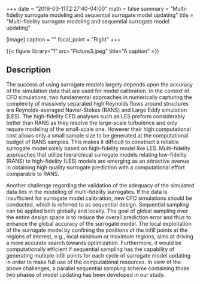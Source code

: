 +++
date = "2019-03-11T2:27:40-04:00"
math = false
summary = "Multi-fidelity surrogate modeling and sequential surrogate model updating"
title = "Multi-fidelity surrogate modeling and sequential surrogate model updating"

[image]
  caption = ""
  focal_point = "Right"
+++

{{< figure library="1" src="Picture3.jpeg" title="A caption" >}}

## Description
The success of using surrogate models largely depends upon the accuracy of the simulation data that are used for model calibration. In the context of CFD simulations, two fundamental approaches in numerically capturing the complexity of massively separated high Reynolds flows around structures are Reynolds-averaged Navier-Stokes (RANS) and Large Eddy simulation (LES). The high-fidelity CFD analyses such as LES preform considerably better than RANS as they resolve the large-scale turbulence and only require modeling of the small-scale one. However their high computational cost allows only a small sample size to be generated at the computational budget of RANS samples. This makes it difficult to construct a reliable surrogate model solely based on high-fidelity model like LES. 
Multi-fidelity approaches that utilize hierarchical surrogate models relating low-fidelity (RANS) to high-fidelity (LES) models are emerging as an attractive avenue in obtaining high quality surrogate prediction with a computational effort comparable to RANS. 

Another challenge regarding the validation of the adequacy of the simulated data lies in the modeling of multi-fidelity surrogates. If the data is insufficient for surrogate model calibration, new CFD simulations should be conducted, which is referred to as sequential design.
Sequential sampling can be applied both globally and locally. The goal of global sampling over the entire design space is to reduce the overall prediction error and thus to enhance the global accuracy of the surrogate model. The local exploitation of the surrogate model by confining the positions of the infill points at the regions of interest, e.g., local minimum or maximum regions, aims at driving a more accurate search towards optimization. Furthermore, it would be computationally efficient if sequential sampling has the capability of generating multiple infill points for each cycle of surrogate model updating in order to make full use of the computational resources. In view of the above challenges, a parallel sequential sampling scheme containing those two phases of model updating has been developed in our study.
